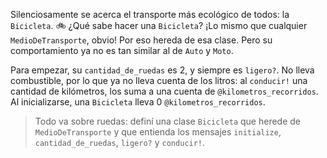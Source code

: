 Silenciosamente se acerca el transporte más ecológico de todos: la `Bicicleta`. :bike: ¿Qué sabe hacer una `Bicicleta`? ¡Lo mismo que cualquier `MedioDeTransporte`, obvio! Por eso hereda de esa clase. Pero su comportamiento ya no es tan similar al de `Auto` y `Moto`.

Para empezar, su `cantidad_de_ruedas` es 2, y siempre es `ligero?`. No lleva combustible, por lo que ya no lleva cuenta de los litros: al `conducir!` una cantidad de kilómetros, los suma a una cuenta de `@kilometros_recorridos`. Al inicializarse, una `Bicicleta` lleva 0 `@kilometros_recorridos`.

> Todo va sobre ruedas: definí una clase `Bicicleta` que herede de `MedioDeTransporte` y que entienda los mensajes `initialize`, `cantidad_de_ruedas`, `ligero?` y `conducir!`.